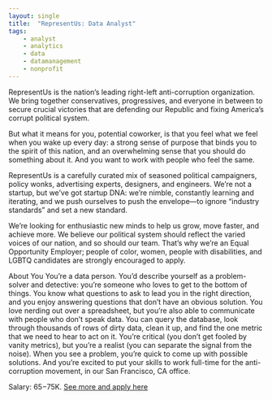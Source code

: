 ```yaml
---
layout: single
title:  "RepresentUs: Data Analyst"
tags: 
    - analyst
    - analytics
    - data
    - datamanagement
    - nonprofit
---
```


RepresentUs is the nation’s leading right-left anti-corruption organization. We bring together conservatives, progressives, and everyone in between to secure crucial victories that are defending our Republic and fixing America’s corrupt political system.

But what it means for you, potential coworker, is that you feel what we feel when you wake up every day: a strong sense of purpose that binds you to the spirit of this nation, and an overwhelming sense that you should do something about it. And you want to work with people who feel the same.

RepresentUs is a carefully curated mix of seasoned political campaigners, policy wonks, advertising experts, designers, and engineers. We’re not a startup, but we’ve got startup DNA: we’re nimble, constantly learning and iterating, and we push ourselves to push the envelope—to ignore “industry standards” and set a new standard.

We’re looking for enthusiastic new minds to help us grow, move faster, and achieve more. We believe our political system should reflect the varied voices of our nation, and so should our team. That’s why we’re an Equal Opportunity Employer; people of color, women, people with disabilities, and LGBTQ candidates are strongly encouraged to apply.

About You
You’re a data person. You’d describe yourself as a problem-solver and detective: you’re someone who loves to get to the bottom of things. You know what questions to ask to lead you in the right direction, and you enjoy answering questions that don’t have an obvious solution. You love nerding out over a spreadsheet, but you’re also able to communicate with people who don’t speak data. You can query the database, look through thousands of rows of dirty data, clean it up, and find the one metric that we need to hear to act on it. You’re critical (you don’t get fooled by vanity metrics), but you’re a realist (you can separate the signal from the noise). When you see a problem, you’re quick to come up with possible solutions. And you’re excited to put your skills to work full-time for the anti-corruption movement, in our San Francisco, CA office.

Salary: $65-$75K.
[See more and apply here](https://represent.us/careers/jobs/data-analyst/)
